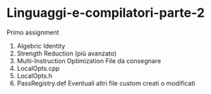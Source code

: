 # Linguaggi-e-compilatori-parte-2
Primo assignment
1. Algebric Identity
2. Strength Reduction (più avanzato)
3. Multi-Instruction Optimization
File da consegnare
1. LocalOpts.cpp
2. LocalOpts.h
3. PassRegistry.def
  Eventuali altri file custom creati o modificati
